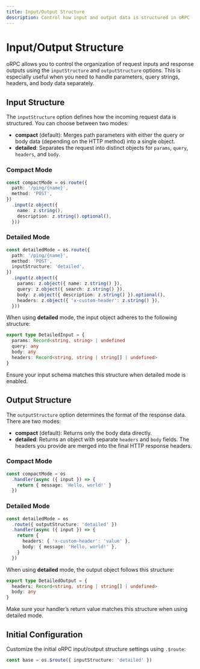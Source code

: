 ```yaml
---
title: Input/Output Structure
description: Control how input and output data is structured in oRPC
---
```


# Input/Output Structure

oRPC allows you to control the organization of request inputs and response outputs using the `inputStructure` and `outputStructure` options. This is especially useful when you need to handle parameters, query strings, headers, and body data separately.

## Input Structure

The `inputStructure` option defines how the incoming request data is structured. You can choose between two modes:

- **compact** (default): Merges path parameters with either the query or body data (depending on the HTTP method) into a single object.
- **detailed**: Separates the request into distinct objects for `params`, `query`, `headers`, and `body`.

### Compact Mode

```ts
const compactMode = os.route({
  path: '/ping/{name}',
  method: 'POST',
})
  .input(z.object({
    name: z.string(),
    description: z.string().optional(),
  }))
```

### Detailed Mode

```ts
const detailedMode = os.route({
  path: '/ping/{name}',
  method: 'POST',
  inputStructure: 'detailed',
})
  .input(z.object({
    params: z.object({ name: z.string() }),
    query: z.object({ search: z.string() }),
    body: z.object({ description: z.string() }).optional(),
    headers: z.object({ 'x-custom-header': z.string() }),
  }))
```

When using **detailed** mode, the input object adheres to the following structure:

```ts
export type DetailedInput = {
  params: Record<string, string> | undefined
  query: any
  body: any
  headers: Record<string, string | string[] | undefined>
}
```

Ensure your input schema matches this structure when detailed mode is enabled.

## Output Structure

The `outputStructure` option determines the format of the response data. There are two modes:

- **compact** (default): Returns only the body data directly.
- **detailed**: Returns an object with separate `headers` and `body` fields. The headers you provide are merged into the final HTTP response headers.

### Compact Mode

```ts
const compactMode = os
  .handler(async ({ input }) => {
    return { message: 'Hello, world!' }
  })
```

### Detailed Mode

```ts
const detailedMode = os
  .route({ outputStructure: 'detailed' })
  .handler(async ({ input }) => {
    return {
      headers: { 'x-custom-header': 'value' },
      body: { message: 'Hello, world!' },
    }
  })
```

When using **detailed** mode, the output object follows this structure:

```ts
export type DetailedOutput = {
  headers: Record<string, string | string[] | undefined>
  body: any
}
```

Make sure your handler’s return value matches this structure when using detailed mode.

## Initial Configuration

Customize the initial oRPC input/output structure settings using `.$route`:

```ts
const base = os.$route({ inputStructure: 'detailed' })
```
